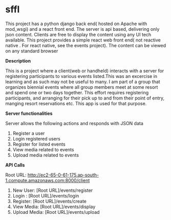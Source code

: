 # sffl
This project has a python django back end( hosted on Apache with mod_wsgi) and a react front end. The server is api based, delivering only json content. Clients are  free to display the content using any UI tech available. This project provides a simple react web front end( not reactive native . For react native, see the events project). The content can be viewed on any standard browser

**Description**

This is a project where a client(web or handheld) interacts with a server for registering participants to various events listed.This was an excercise in learning and as such may not be useful to many. I am part of a group that organizes biennial events where all group members meet at some resort and spend  one or two days together. This effort requires registering participants, and arranging for their pick up to and from their point of entry, manging resort reservations etc. This app is used for that purpose. 

**Server functionalities**

Server allows the following actions and responds with JSON data

1.  Register a user
2.  Login registered users
3.  Register for listed events
4.  View media related to events
5.  Upload media related to events

**API Calls**

Root URL: http://ec2-65-0-61-175.ap-south-1.compute.amazonaws.com:8000/client

1.  New User: [Root URL]/events/register
2.  Login   : [Root URL]/events/login
3.  Register: [Root URL]/events/create
4.  View Media: [Root URL]/events/display
5.  Upload Media: [Root URL]/events/upload

